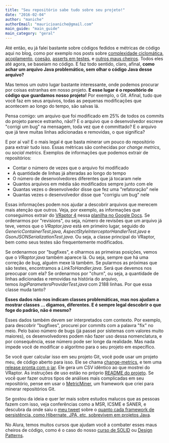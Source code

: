 ```yaml
---
title: "Seu repositório sabe tudo sobre seu projeto!"
date: "2016-02-04"
author: "maniche"
authorEmail: "mauricioaniche@gmail.com"
main_guide: "main_guide"
main_category: "geral"
---
```


Até então, eu já falei bastante sobre códigos fedidos e métricas de código aqui no blog, como por exemplo nos posts sobre [complexidade ciclomática](https://blog.caelum.com.br/medindo-a-complexidade-do-seu-codigo/), [acoplamento](https://blog.caelum.com.br/orientacao-a-objetos-uma-outra-perspectiva-sobre-o-acoplamento/), [coesão](https://blog.caelum.com.br/como-medir-a-coesao-lcom/), [asserts em testes](https://blog.caelum.com.br/o-que-a-quantidade-de-asserts-em-um-teste-nos-diz-sobre-o-codigo/), e [outros maus cheiros](https://blog.caelum.com.br/encontrando-smells-no-seu-codigo/). Todos eles até agora, se baseiam no código. E faz todo sentido, claro, afinal, **como achar um arquivo Java problemático, sem olhar o código Java desse arquivo?**

Mas temos um outro lugar bastante interessante, onde podemos procurar por coisas estranhas em nosso projeto. **E esse lugar é o repositório de código que guardamos nosso projeto!** Por exemplo, o Git. Afinal, tudo que você faz em seus arquivos, todas as pequenas modificações que acontecem ao longo do tempo, são salvas lá.

Pensa comigo: um arquivo que foi modificado em 25% de todos os commits do projeto parece estranho, não!? E o arquivo que o desenvolvedor escreve "corrigi um bug" na mensagem, toda vez que é committado? E o arquivo que já teve muitas linhas adicionadas e removidas, o que significa?

E por aí vai! E o mais legal é que basta minerar um pouco do repositório para extrair tudo isso. Essas métricas são conhecidas por _change metrics_, ou _social metrics_. Exemplos de informações que podemos extrair de repositórios:

- Contar o número de vezes que o arquivo foi modificado
- A quantidade de linhas já alteradas ao longo do tempo
- O número de desenvolvedores diferentes que já tocaram nele
- Quantos arquivos em média são modificados sempre junto com ele
- Quantas vezes o desenvolvedor disse que fez uma "refatoração" nele
- Quantas vezes o desenvolvedor disse que "corrigiu um bug" nele

Essas informações podem nos ajudar a descobrir arquivos que merecem mais atenção que outros. Veja, por exemplo, as informações que conseguimos extrair do [VRaptor 4](http://www.github.com/caelum/vraptor4) nessa [planilha no Google Docs](https://docs.google.com/spreadsheets/d/1BZDHEkNeFBJr-IbdGZbWjpoakIMk07KPcWTp9edNoVU/edit?usp=sharing). Se ordenarmos por "revisions", ou seja, número de revisões que um arquivo já teve, vemos que o _VRaptor.java_ está em primeiro lugar, seguido do _GenericContainerTest.java_, _AspectStyleInterceptorHandlerTest.java_ e _GsonJSONSerializationTest.java_. Ou seja, a classe principal do VRaptor, bem como seus testes são frequentemente modificados.

Se ordenarmos por "bugfixes", e olharmos as primeiras posições, vemos que o _VRaptor.java_ também aparece lá. Ou seja, sempre que há uma correção de bug, alguém mexe lá também. Se pularmos as próximas que são testes, encontramos a _LinkToHandler.java_. Será que devemos nos preocupar com ela? Se ordenarmos por "churn", ou seja, a quantidade de linhas adicionadas e removidas na história do arquivo, temos _IogiParametersProviderTest.java_ com 2188 linhas. Por que essa classe muda tanto?

**Esses dados não nos indicam classes problemáticas, mas nos ajudam a mostrar classes ... digamos, diferentes. E é sempre legal descobrir o que foge do padrão, não é mesmo?**

Esses dados também devem ser interpretados com contexto. Por exemplo, para descobrir "bugfixes", procurei por commits com a palavra "fix" no meio. Pelo baixo número de bugs (já passei por sistemas com valores muito maiores), os desenvolvedores podem não fazer uso dessa nomenclatura, e por consequência, esse número pode ser longe da realidade. Mas nada impede você de modificar o algoritmo para o seu projeto em específico.

Se você quer calcular isso em seu projeto Git, você pode usar um projeto meu, de código aberto para isso. Ele se chama [change-metrics](http://github.com/mauricioaniche/change-metrics), e tem uma [release pronta com o jar](https://github.com/mauricioaniche/change-metrics/releases/tag/0.0.1). Ele gera um CSV idêntico ao que mostrei do VRaptor. As instruções de uso estão no próprio [README do projeto](https://github.com/mauricioaniche/change-metrics/blob/master/README.md). Se você quer fazer outros tipos de análises mais complicadas em seu repositório, pense em usar o [MetricMiner](http://www.metricminer.org.br), um framework que criei para minerar repositórios Git.

Se gostou da ideia e quer ler mais sobre estudos malucos que as pessoas fazem com isso, veja conferências como a MSR, ICSME e SANER, e descubra da onde saiu o [meu tweet](https://twitter.com/mauricioaniche/status/674567153660497920) sobre o [quanto cada framework de persistência, como Hibernate, JPA, etc, sobrevivem em projetos Java](https://www.researchgate.net/profile/Mathieu_Goeminne/publication/281204249_Towards_a_Survival_Analysis_of_Database_Framework_Usage_in_Java_Projects/links/55db053508aeb38e8a8a4164.pdf).

No Alura, temos muitos cursos que ajudam você a combater esses maus cheiros de código, como é o caso do nosso [curso de SOLID](https://www.alura.com.br/curso-online-orientacao-a-objetos-avancada-e-principios-solid) ou [Design Patterns](https://www.alura.com.br/curso-online-design-patterns).
